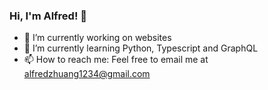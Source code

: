 ### Hi, I'm Alfred! 👋
- 🔭 I’m currently working on websites
- 🌱 I’m currently learning Python, Typescript and GraphQL
- 📫 How to reach me: Feel free to email me at alfredzhuang1234@gmail.com

<!--
**alfredzhuang/alfredzhuang** is a ✨ _special_ ✨ repository because its `README.md` (this file) appears on your GitHub profile.

Here are some ideas to get you started:

- 🔭 I’m currently working on ...
- 🌱 I’m currently learning ...
- 👯 I’m looking to collaborate on ...
- 🤔 I’m looking for help with ...
- 💬 Ask me about ...
- 📫 How to reach me: ...
- 😄 Pronouns: ...
- ⚡ Fun fact: ...
-->
